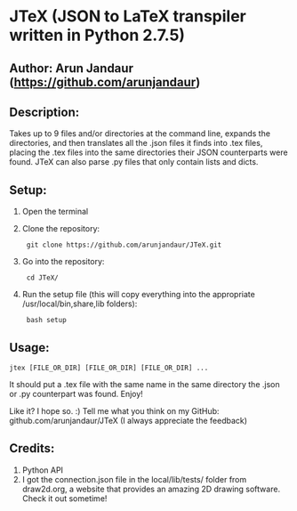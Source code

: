 JTeX (JSON to LaTeX transpiler written in Python 2.7.5)
=======================================================
Author: Arun Jandaur (https://github.com/arunjandaur)
--------------------

Description:
------------
Takes up to 9 files and/or directories at the command line, expands the directories, and then translates all the .json files it finds into .tex files, placing the .tex files into the same directories their JSON counterparts were found. JTeX can also parse .py files that only contain lists and dicts.

Setup:
------
1. Open the terminal
2. Clone the repository:
        
        git clone https://github.com/arunjandaur/JTeX.git
3. Go into the repository:

        cd JTeX/
4. Run the setup file (this will copy everything into the appropriate /usr/local/bin,share,lib folders):
        
        bash setup

Usage:
------
    jtex [FILE_OR_DIR] [FILE_OR_DIR] [FILE_OR_DIR] ...

It should put a .tex file with the same name in the same directory the .json or .py counterpart was found. Enjoy!

Like it? I hope so. :)
Tell me what you think on my GitHub: github.com/arunjandaur/JTeX (I always appreciate the feedback)

Credits:
--------
1. Python API
2. I got the connection.json file in the local/lib/tests/ folder from draw2d.org, a website that provides an amazing 2D drawing software. Check it out sometime!
